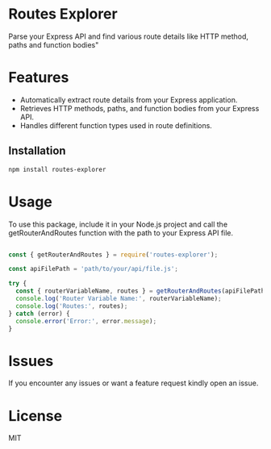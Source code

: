 # Routes Explorer

Parse your Express API and find various route details like HTTP method, paths and function bodies"



# Features

- Automatically extract route details from your Express application.
- Retrieves HTTP methods, paths, and function bodies from your Express API.
- Handles different function types used in route definitions.

## Installation

```bash
npm install routes-explorer
```

# Usage
To use this package, include it in your Node.js project and call the getRouterAndRoutes function with the path to your Express API file.

```js

const { getRouterAndRoutes } = require('routes-explorer');

const apiFilePath = 'path/to/your/api/file.js';

try {
  const { routerVariableName, routes } = getRouterAndRoutes(apiFilePath);
  console.log('Router Variable Name:', routerVariableName);
  console.log('Routes:', routes);
} catch (error) {
  console.error('Error:', error.message);
}
```

# Issues
If you encounter any issues or want a feature request kindly open an issue.

# License
MIT


